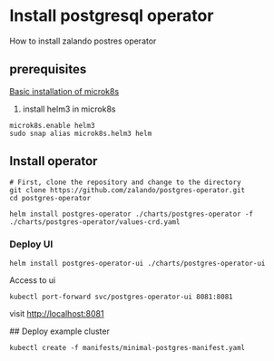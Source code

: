 # Install postgresql operator

How to install zalando postres operator

## prerequisites

[Basic installation of microk8s](../../Microk8s.md)

1. install helm3 in microk8s

```shell
microk8s.enable helm3
sudo snap alias microk8s.helm3 helm
```

## Install operator 

```shell
# First, clone the repository and change to the directory
git clone https://github.com/zalando/postgres-operator.git
cd postgres-operator
```

```shell
helm install postgres-operator ./charts/postgres-operator -f ./charts/postgres-operator/values-crd.yaml
```

### Deploy UI

```shell
helm install postgres-operator-ui ./charts/postgres-operator-ui
```

Access to ui

```shell
kubectl port-forward svc/postgres-operator-ui 8081:8081
```

visit <http://localhost:8081>

## Deploy example cluster

```shell
kubectl create -f manifests/minimal-postgres-manifest.yaml
```

